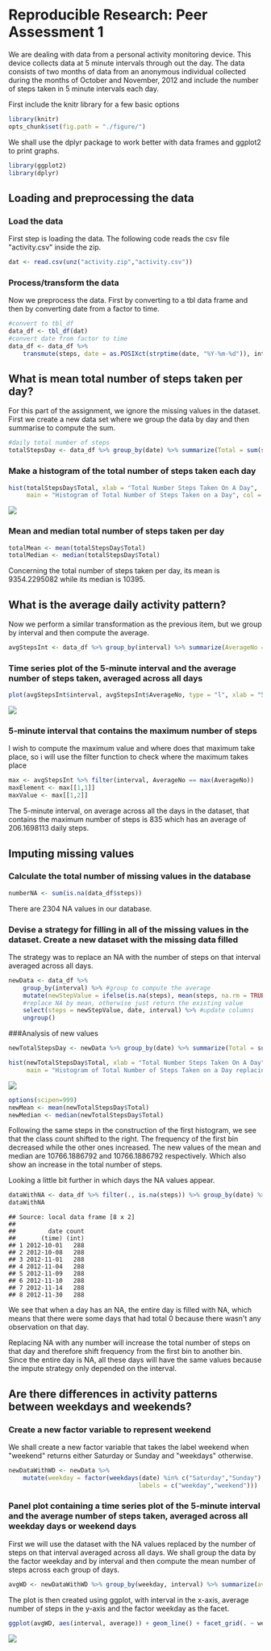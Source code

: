 # Reproducible Research: Peer Assessment 1

We are dealing with data from a personal activity monitoring device. This device collects data at 5 minute intervals through out the day. The data consists of two months of data from an anonymous individual collected during the months of October and November, 2012 and include the number of steps taken in 5 minute intervals each day.

First include the knitr library for a few basic options


```r
library(knitr)
opts_chunk$set(fig.path = "./figure/")
```

We shall use the dplyr package to work better with data frames and ggplot2 to print graphs.

```r
library(ggplot2)
library(dplyr)
```

## Loading and preprocessing the data

### Load the data
First step is loading the data. The following code reads the csv file "activity.csv" inside the zip.

```r
dat <- read.csv(unz("activity.zip","activity.csv"))
```

### Process/transform the data 
Now we preprocess the data. First by converting to a tbl data frame and then by converting date from a factor to time.

```r
#convert to tbl_df
data_df <- tbl_df(dat)
#convert date from factor to time
data_df <- data_df %>% 
    transmute(steps, date = as.POSIXct(strptime(date, "%Y-%m-%d")), interval) 
```

## What is mean total number of steps taken per day?

For this part of the assignment, we ignore the missing values in the dataset.
First we create a new data set where we group the data by day and then summarise to compute the sum.


```r
#daily total number of steps
totalStepsDay <- data_df %>% group_by(date) %>% summarize(Total = sum(steps, na.rm = TRUE))
```

### Make a histogram of the total number of steps taken each day

```r
hist(totalStepsDay$Total, xlab = "Total Number Steps Taken On A Day", 
     main = "Histogram of Total Number of Steps Taken on a Day", col = 3)
```

![](./figure/HistogramWithoutNA-1.png)

### Mean and median total number of steps taken per day

```r
totalMean <- mean(totalStepsDay$Total)
totalMedian <- median(totalStepsDay$Total)
```

Concerning the total number of steps taken per day, its mean is 9354.2295082 while its median is 10395.

## What is the average daily activity pattern?

Now we perform a similar transformation as the previous item, but we group by interval and then compute the average.

```r
avgStepsInt <- data_df %>% group_by(interval) %>% summarize(AverageNo = mean(steps, na.rm = TRUE))
```

### Time series plot of the 5-minute interval and the average number of steps taken, averaged across all days


```r
plot(avgStepsInt$interval, avgStepsInt$AverageNo, type = "l", xlab = "5-minute interval", ylab = "average of number of daily steps", main = "Time Series of the average number of daily steps")
```

![](./figure/timeSeriesAvgStepsWithoutNA-1.png)

### 5-minute interval that contains the maximum number of steps

I wish to compute the maximum value and where does that maximum take place, so i will use the filter function to check where the maximum takes place

```r
max <- avgStepsInt %>% filter(interval, AverageNo == max(AverageNo))
maxElement <- max[[1,1]]
maxValue <- max[[1,2]]
```
The 5-minute interval, on average across all the days in the dataset, that contains the maximum number of steps is 835 which has an average of 206.1698113 daily steps.

## Imputing missing values

### Calculate the total number of missing values in the database


```r
numberNA <- sum(is.na(data_df$steps))
```
There are 2304 NA values in our database.

### Devise a strategy for filling in all of the missing values in the dataset. Create a new dataset with the missing data filled

The strategy was to replace an NA with the number of steps on that interval averaged across all days.

```r
newData <- data_df %>% 
    group_by(interval) %>% #group to compute the average
    mutate(newStepValue = ifelse(is.na(steps), mean(steps, na.rm = TRUE),steps)) %>%
    #replace NA by mean, otherwise just return the existing value
    select(steps = newStepValue, date, interval) %>% #update columns
    ungroup()
```

###Analysis of new values

```r
newTotalStepsDay <- newData %>% group_by(date) %>% summarize(Total = sum(steps, na.rm = FALSE))

hist(newTotalStepsDay$Total, xlab = "Total Number Steps Taken On A Day", 
     main = "Histogram of Total Number of Steps Taken on a Day replacing NA")
```

![](./figure/histWithNA-1.png)

```r
options(scipen=999)
newMean <- mean(newTotalStepsDay$Total)
newMedian <- median(newTotalStepsDay$Total)
```
Following the same steps in the construction of the first histogram, we see that the class count shifted to the right. The frequency of the first bin decreased while the other ones increased. The new values of the mean and median are 10766.1886792 and 10766.1886792 respectively. Which also show an increase in the total number of steps.

Looking a little bit further in which days the NA values appear.

```r
dataWithNA <- data_df %>% filter(., is.na(steps)) %>% group_by(date) %>% summarise(count = n())
dataWithNA
```

```
## Source: local data frame [8 x 2]
## 
##         date count
##       (time) (int)
## 1 2012-10-01   288
## 2 2012-10-08   288
## 3 2012-11-01   288
## 4 2012-11-04   288
## 5 2012-11-09   288
## 6 2012-11-10   288
## 7 2012-11-14   288
## 8 2012-11-30   288
```
We see that when a day has an NA, the entire day is filled with NA, which means that there were some days that had total 0 because there wasn't any observation on that day.

Replacing NA with any number will increase the total number of steps on that day and therefore shift frequency from the first bin to another bin. Since the entire day is NA, all these days will have the same values because the impute strategy only depended on the interval.


## Are there differences in activity patterns between weekdays and weekends?

### Create a new factor variable to represent weekend

We shall create a new factor variable that takes the label weekend when "weekend" returns either Saturday or Sunday and "weekdays" otherwise.

```r
newDataWithWD <- newData %>% 
    mutate(weekday = factor(weekdays(date) %in% c("Saturday","Sunday"), 
                                    labels = c("weekday","weekend")))
```

### Panel plot containing a time series plot of the 5-minute interval and the average number of steps taken, averaged across all weekday days or weekend days 

First we will use the dataset with the NA values replaced by the number of steps on that interval averaged across all days.
We shall group the data by the factor weekday and by interval and then compute the mean number of steps across each group of days.

```r
avgWD <- newDataWithWD %>% group_by(weekday, interval) %>% summarize(average = mean(steps))
```

The plot is then created using ggplot, with interval in the x-axis, average number of steps in the y-axis and the factor weekday as the facet.

```r
ggplot(avgWD, aes(interval, average)) + geom_line() + facet_grid(. ~ weekday) + ylab("average number of steps taken")
```

![](./figure/timePlotWeekdays-1.png)
